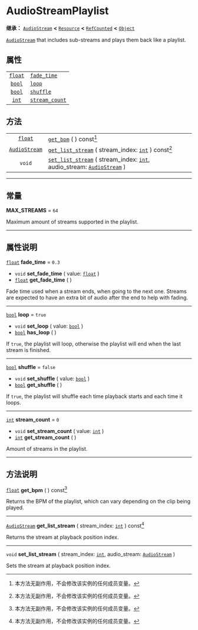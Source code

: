 <!-- ⚠ 请勿编辑本文件 ⚠ -->
<!-- 本文档使用脚本从 WeDot 引擎源码仓库生成。 -->
<!-- 生成脚本：https://github.com/WeDot-Engine/WeDot/tree/master/doc/tools/make_md.py； -->
<!-- 原文件：https://github.com/WeDot-Engine/WeDot/tree/master/modules/interactive_music/doc_classes/AudioStreamPlaylist.xml。 -->

<div id="_class_audiostreamplaylist"></div>

# AudioStreamPlaylist

**继承：** [`AudioStream`](class_audiostream.md) **<** [`Resource`](class_resource.md) **<** [`RefCounted`](class_refcounted.md) **<** [`Object`](class_object.md)

[`AudioStream`](class_audiostream.md) that includes sub-streams and plays them back like a playlist.

## 属性

|||
|:-:|:--|
| [`float`](class_float.md) | [`fade_time`](class_audiostreamplaylist.md#class_audiostreamplaylist_property_fade_time)       | ``0.3``   |
| [`bool`](class_bool.md)   | [`loop`](class_audiostreamplaylist.md#class_audiostreamplaylist_property_loop)                 | ``true``  |
| [`bool`](class_bool.md)   | [`shuffle`](class_audiostreamplaylist.md#class_audiostreamplaylist_property_shuffle)           | ``false`` |
| [`int`](class_int.md)     | [`stream_count`](class_audiostreamplaylist.md#class_audiostreamplaylist_property_stream_count) | ``0``     |

## 方法

|||
|:-:|:--|
| [`float`](class_float.md)             | [`get_bpm`](class_audiostreamplaylist.md#class_audiostreamplaylist_method_get_bpm) ( ) const[^const]                                                                                            |
| [`AudioStream`](class_audiostream.md) | [`get_list_stream`](class_audiostreamplaylist.md#class_audiostreamplaylist_method_get_list_stream) ( stream_index: [`int`](class_int.md) ) const[^const]                                        |
| `void`                                | [`set_list_stream`](class_audiostreamplaylist.md#class_audiostreamplaylist_method_set_list_stream) ( stream_index: [`int`](class_int.md), audio_stream: [`AudioStream`](class_audiostream.md) ) |

<!-- rst-class:: classref-section-separator -->

---

## 常量

<div id="_class_audiostreamplaylist_constant_max_streams"></div>

**MAX_STREAMS** = ``64`` <div id="class_audiostreamplaylist_constant_max_streams"></div>

Maximum amount of streams supported in the playlist.

<!-- rst-class:: classref-section-separator -->

---

## 属性说明

<div id="_class_audiostreamplaylist_property_fade_time"></div>

[`float`](class_float.md) **fade_time** = ``0.3`` <div id="class_audiostreamplaylist_property_fade_time"></div>

- `void` **set_fade_time** ( value: [`float`](class_float.md) )
- [`float`](class_float.md) **get_fade_time** ( )

Fade time used when a stream ends, when going to the next one. Streams are expected to have an extra bit of audio after the end to help with fading.

<!-- rst-class:: classref-item-separator -->

---

<div id="_class_audiostreamplaylist_property_loop"></div>

[`bool`](class_bool.md) **loop** = ``true`` <div id="class_audiostreamplaylist_property_loop"></div>

- `void` **set_loop** ( value: [`bool`](class_bool.md) )
- [`bool`](class_bool.md) **has_loop** ( )

If `true`, the playlist will loop, otherwise the playlist will end when the last stream is finished.

<!-- rst-class:: classref-item-separator -->

---

<div id="_class_audiostreamplaylist_property_shuffle"></div>

[`bool`](class_bool.md) **shuffle** = ``false`` <div id="class_audiostreamplaylist_property_shuffle"></div>

- `void` **set_shuffle** ( value: [`bool`](class_bool.md) )
- [`bool`](class_bool.md) **get_shuffle** ( )

If `true`, the playlist will shuffle each time playback starts and each time it loops.

<!-- rst-class:: classref-item-separator -->

---

<div id="_class_audiostreamplaylist_property_stream_count"></div>

[`int`](class_int.md) **stream_count** = ``0`` <div id="class_audiostreamplaylist_property_stream_count"></div>

- `void` **set_stream_count** ( value: [`int`](class_int.md) )
- [`int`](class_int.md) **get_stream_count** ( )

Amount of streams in the playlist.

<!-- rst-class:: classref-section-separator -->

---

## 方法说明

<div id="_class_audiostreamplaylist_method_get_bpm"></div>

[`float`](class_float.md) **get_bpm** ( ) const[^const]<div id="class_audiostreamplaylist_method_get_bpm"></div>

Returns the BPM of the playlist, which can vary depending on the clip being played.

<!-- rst-class:: classref-item-separator -->

---

<div id="_class_audiostreamplaylist_method_get_list_stream"></div>

[`AudioStream`](class_audiostream.md) **get_list_stream** ( stream_index: [`int`](class_int.md) ) const[^const]<div id="class_audiostreamplaylist_method_get_list_stream"></div>

Returns the stream at playback position index.

<!-- rst-class:: classref-item-separator -->

---

<div id="_class_audiostreamplaylist_method_set_list_stream"></div>

`void` **set_list_stream** ( stream_index: [`int`](class_int.md), audio_stream: [`AudioStream`](class_audiostream.md) )<div id="class_audiostreamplaylist_method_set_list_stream"></div>

Sets the stream at playback position index.

[^virtual]: 本方法通常需要用户覆盖才能生效。
[^const]: 本方法无副作用，不会修改该实例的任何成员变量。
[^vararg]: 本方法除了能接受在此处描述的参数外，还能够继续接受任意数量的参数。
[^constructor]: 本方法用于构造某个类型。
[^static]: 调用本方法无需实例，可直接使用类名进行调用。
[^operator]: 本方法描述的是使用本类型作为左操作数的有效运算符。
[^bitfield]: 这个值是由下列位标志构成位掩码的整数。
[^void]: 无返回值。
